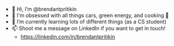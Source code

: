 - 👋 Hi, I’m @brendantpritikin
- 👀 I'm obsessed with all things cars, green energy, and cooking 🥘
- 🌱 I’m currently learning lots of different things (as a CS student)
- 📫 Shoot me a message on LinkedIn if you want to get in touch!
  - https://linkedin.com/in/brendantpritikin
<!---
- 💞️ I’m looking to collaborate on ...
--->

<!---
brendantpritikin/brendantpritikin is a ✨ special ✨ repository because its `README.md` (this file) appears on your GitHub profile.
You can click the Preview link to take a look at your changes.
--->

